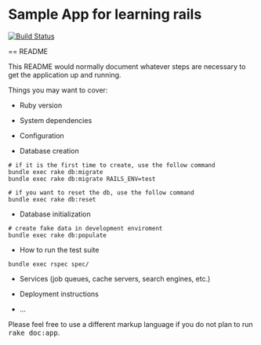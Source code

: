 # Sample App for learning rails
[![Build Status](https://travis-ci.org/cooltiger/sample_app.svg?branch=master)](https://travis-ci.org/cooltiger/sample_app)

== README

This README would normally document whatever steps are necessary to get the
application up and running.

Things you may want to cover:

* Ruby version

* System dependencies

* Configuration

* Database creation
```
# if it is the first time to create, use the follow command
bundle exec rake db:migrate
bundle exec rake db:migrate RAILS_ENV=test

# if you want to reset the db, use the follow command
bundle exec rake db:reset
```

* Database initialization
```
# create fake data in development enviroment
bundle exec rake db:populate
```

* How to run the test suite
```
bundle exec rspec spec/
```

* Services (job queues, cache servers, search engines, etc.)

* Deployment instructions

* ...


Please feel free to use a different markup language if you do not plan to run
<tt>rake doc:app</tt>.
